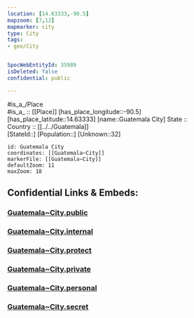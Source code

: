```yaml
---
location: [14.63333,-90.5] 
mapzoom: [7,12] 
mapmarker: city 
type: City
tags:
- geo/City


SpocWebEntityId: 35989
isDeleted: false
confidential: public

---
```

#is_a_/Place  
#is_a_ :: [[Place]] 
[has_place_longitude::-90.5] 
[has_place_latitude::14.63333] 
[name::Guatemala City] 
State ::  
Country :: [[../../Guatemala]]  
[StateId::] 
[Population::] 
[Unknown::32] 


```leaflet
id: Guatemala City
coordinates: [[Guatemala~City]] 
markerFile: [[Guatemala~City]] 
defaultZoom: 11 
maxZoom: 18
```


## Confidential Links & Embeds: 

### [Guatemala~City.public](/_public/\Earth\Continent\America~Central\Guatemala\CityGuatemala~City.public.md) 

### [Guatemala~City.internal](/_internal/\Earth\Continent\America~Central\Guatemala\CityGuatemala~City.internal.md) 

### [Guatemala~City.protect](/_protect/\Earth\Continent\America~Central\Guatemala\CityGuatemala~City.protect.md) 

### [Guatemala~City.private](/_private/\Earth\Continent\America~Central\Guatemala\CityGuatemala~City.private.md) 

### [Guatemala~City.personal](/_personal/\Earth\Continent\America~Central\Guatemala\CityGuatemala~City.personal.md) 

### [Guatemala~City.secret](/_secret/\Earth\Continent\America~Central\Guatemala\CityGuatemala~City.secret.md)

